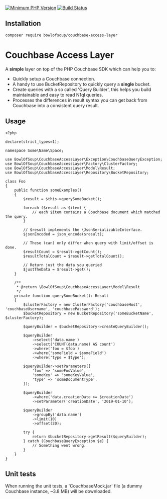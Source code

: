 [![Minimum PHP Version](https://img.shields.io/badge/php-%3E%3D%207.0-blue.svg?no-cache=1)](https://php.net/)
[![Build Status](https://travis-ci.org/BowlOfSoup/couchbase-access-layer.svg?branch=master)](https://travis-ci.org/BowlOfSoup/couchbase-access-layer)

Installation
------------
    composer require bowlofsoup/couchbase-access-layer

Couchbase Access Layer
======================

A **simple** layer on top of the PHP Couchbase SDK which can help you to:
- Quickly setup a Couchbase connection.
- A handy to use BucketRepository to quickly query a **single** bucket.
- Create queries with a so called 'Query Builder', this helps you build maintainable and easy to read N1ql queries.
- Processes the differences in result syntax you can get back from Couchbase into a consistent query result.

Usage
-----

    <?php
    
    declare(strict_types=1);
    
    namespace Some\Name\Space;
    
    use BowlOfSoup\CouchbaseAccessLayer\Exception\CouchbaseQueryException;
    use BowlOfSoup\CouchbaseAccessLayer\Factory\ClusterFactory;
    use BowlOfSoup\CouchbaseAccessLayer\Model\Result;
    use BowlOfSoup\CouchbaseAccessLayer\Repository\BucketRepository;
    
    class Foo
    {
        public function someExamples()
        {
            $result = $this->querySomeBucket();
    
            foreach ($result as $item) {
                // each $item contains a Couchbase document which matched the query.
            }
    
            // $result implements the \JsonSerializableInterface.
            $jsonEncoded = json_encode($result);
    
            // These (can) only differ when query with limit/offset is done.
            $resultCount = $result->getCount();
            $resultTotalCount = $result->getTotalCount();
    
            // Return just the data you queried
            $justTheData = $result->get();
        }
    
        /**
         * @return \BowlOfSoup\CouchbaseAccessLayer\Model\Result
         */
        private function querySomeBucket(): Result
        {
            $clusterFactory = new ClusterFactory('couchbaseHost', 'couchbaseUsername', 'couchbasePassword');
            $bucketRepository = new BucketRepository('someBucketName', $clusterFactory);
    
            $queryBuilder = $bucketRepository->createQueryBuilder();
    
            $queryBuilder
                ->select('data.name')
                ->select('COUNT(data.name) AS count')
                ->where('foo = $foo')
                ->where('someField = $someField')
                ->where('type = $type');
    
            $queryBuilder->setParameters([
                'foo' => 'someFooValue',
                'someKey' => 'someKeyValue',
                'type' => 'someDocumentType',
            ]);
    
            $queryBuilder
                ->where('data.creationDate >= $creationDate')
                ->setParameter('creationDate', '2019-01-10');
    
            $queryBuilder
                ->groupBy('data.name')
                ->limit(10)
                ->offset(20);
    
            try {
                return $bucketRepository->getResult($queryBuilder);
            } catch (CouchbaseQueryException $e) {
                // Something went wrong.
            }
        }
    }

Unit tests
----------

When running the unit tests, a 'CouchbaseMock.jar' file (a dummy Couchbase instance, ~3.8 MB) will be downloaded.
